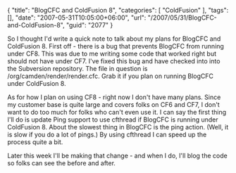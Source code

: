 {
	"title": "BlogCFC and ColdFusion 8",
	"categories": [
		"ColdFusion"
	],
	"tags": [],
	"date": "2007-05-31T10:05:00+06:00",
	"url": "/2007/05/31/BlogCFC-and-ColdFusion-8",
	"guid": "2077"
}

So I thought I'd write a quick note to talk about my plans for BlogCFC and ColdFusion 8. First off - there is a bug that prevents BlogCFC from running under CF8. This was due to me writing some code that worked right but should not have under CF7. I've fixed this bug and have checked into into the Subversion repository. The file in question is /org/camden/render/render.cfc. Grab it if you plan on running  BlogCFC under ColdFusion 8.

As for how I plan on using CF8 - right now I don't have many plans. Since my customer base is quite large and covers folks on CF6 and CF7, I don't want to do too much for folks who can't even use it. I can say the first thing I'll do is update Ping support to use cfthread if BlogCFC is running under ColdFusion 8. About the slowest thing in BlogCFC is the ping action. (Well, it is slow if you do a lot of pings.) By using cfthread I can speed up the process quite a bit. 

Later this week I'll be making that change - and when I do, I'll blog the code so folks can see the before and after.